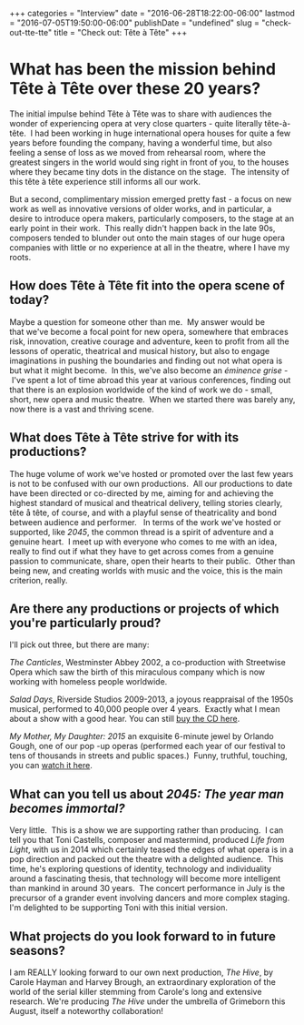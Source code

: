 +++
categories = "Interview"
date = "2016-06-28T18:22:00-06:00"
lastmod = "2016-07-05T19:50:00-06:00"
publishDate = "undefined"
slug = "check-out-tte-tte"
title = "Check out: Tête à Tête"
+++

# What has been the mission behind Tête à Tête over these 20 years?

The initial impulse behind Tête à Tête was to share with audiences the wonder of experiencing opera at very close quarters - quite literally tête-à-tête.  I had been working in huge international opera houses for quite a few years before founding the company, having a wonderful time, but also feeling a sense of loss as we moved from rehearsal room, where the greatest singers in the world would sing right in front of you, to the houses where they became tiny dots in the distance on the stage.  The intensity of this tête à tête experience still informs all our work.

But a second, complimentary mission emerged pretty fast - a focus on new work as well as innovative versions of older works, and in particular, a desire to introduce opera makers, particularly composers, to the stage at an early point in their work.  This really didn't happen back in the late 90s, composers tended to blunder out onto the main stages of our huge opera companies with little or no experience at all in the theatre, where I have my roots.  

## How does Tête à Tête fit into the opera scene of today?

Maybe a question for someone other than me.  My answer would be that we've become a focal point for new opera, somewhere that embraces risk, innovation, creative courage and adventure, keen to profit from all the lessons of operatic, theatrical and musical history, but also to engage imaginations in pushing the boundaries and finding out not what opera is but what it might become.  In this, we've also become an *éminence grise* - I've spent a lot of time abroad this year at various conferences, finding out that there is an explosion worldwide of the kind of work we do - small, short, new opera and music theatre.  When we started there was barely any, now there is a vast and thriving scene.

## What does Tête à Tête strive for with its productions?

The huge volume of work we've hosted or promoted over the last few years is not to be confused with our own productions.  All our productions to date have been directed or co-directed by me, aiming for and achieving the highest standard of musical and theatrical delivery, telling stories clearly, tête å tête, of course, and with a playful sense of theatricality and bond between audience and performer.  
In terms of the work we've hosted or supported, like *2045*, the common thread is a spirit of adventure and a genuine heart.  I meet up with everyone who comes to me with an idea, really to find out if what they have to get across comes from a genuine passion to communicate, share, open their hearts to their public.  Other than being new, and creating worlds with music and the voice, this is the main criterion, really.

## Are there any productions or projects of which you're particularly proud?

I'll pick out three, but there are many:

*The Canticles*, Westminster Abbey 2002, a co-production with Streetwise Opera which saw the birth of this miraculous company which is now working with homeless people worldwide. 

*Salad Days*, Riverside Studios 2009-2013, a joyous reappraisal of the 1950s musical, performed to 40,000 people over 4 years.  Exactly what I mean about a show with a good hear. You can still [buy the CD here](http://www.tete-a-tete.org.uk/shop/salad-days-cd/). 

*My Mother, My Daughter: 2015* an exquisite 6-minute jewel by Orlando Gough, one of our pop -up operas (performed each year of our festival to tens of thousands in streets and public spaces.)  Funny, truthful, touching, you can [watch it here](http://www.tete-a-tete.org.uk/pop-up-operas/).

## What can you tell us about *2045: The year man becomes immortal?*

Very little.  This is a show we are supporting rather than producing.  I can tell you that Toni Castells, composer and mastermind, produced *Life from Light*, with us in 2014 which certainly teased the edges of what opera is in a pop direction and packed out the theatre with a delighted audience.  This time, he's exploring questions of identity, technology and individuality around a fascinating thesis, that technology will become more intelligent than mankind in around 30 years.  The concert performance in July is the precursor of a grander event involving dancers and more complex staging.  I'm delighted to be supporting Toni with this initial version.

## What projects do you look forward to in future seasons?

I am REALLY looking forward to our own next production, *The Hive*, by Carole Hayman and Harvey Brough, an extraordinary exploration of the world of the serial killer stemming from Carole's long and extensive research. We're producing *The Hive* under the umbrella of Grimeborn this August, itself a noteworthy collaboration!

